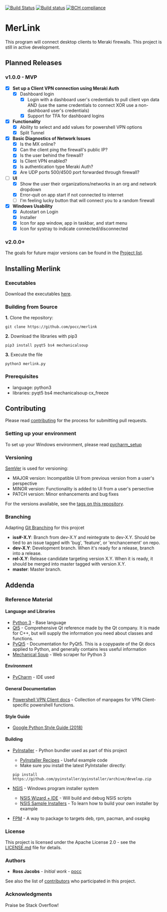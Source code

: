 [![Build Status](https://travis-ci.org/pocc/merlink.svg?branch=master)](https://travis-ci.org/pocc/merlink)
[![Build status](https://ci.appveyor.com/api/projects/status/ktmvfms5ithcevcl/branch/master?svg=true)](https://ci.appveyor.com/project/pocc/merlink/branch/master)
[![BCH compliance](https://bettercodehub.com/edge/badge/pocc/merlink?branch=master)](https://bettercodehub.com/)

# MerLink
This program will connect desktop clients to Meraki firewalls. This project is still in active development.

## Planned Releases
### v1.0.0 - MVP
* [x] **Set up a Client VPN connection using Meraki Auth**
  * [x] Dashboard login
    * [x] Login with a dashboard user's credentials to pull client vpn data AND (use the same credentials to connect XOR use a non-dashboard user's credentials)
    * [x] Support for TFA for dashboard logins
* [x] **Functionality**
  * [x] Ability to select and add values for powershell VPN options 
  * [x] Split Tunnel

* [x] **Basic Diagnostics of Network Issues**
  * [x] Is the MX online?
  * [x] Can the client ping the firewall's public IP?
  * [x] Is the user behind the firewall?
  * [x] Is Client VPN enabled?
  * [x] Is authentication type Meraki Auth?
  * [x] Are UDP ports 500/4500 port forwarded through firewall?

* [ ] **UI**
  * [x] Show the user their organizations/networks in an org and network dropdown
  * [x] Error-quit on app start if not connected to internet
  * [ ] I'm feeling lucky button that will connect you to a random firewall

* [x] **Windows Usability**
  * [x] Autostart on Login
  * [x] Installer
  * [x] Icon for app window, app in taskbar, and start menu
  * [x] Icon for systray to indicate connected/disconnected
 
### v2.0.0+
The goals for future major versions can be found in the [Project list](https://github.com/pocc/merlink/projects).
  
## Installing Merlink
### Executables
Download the executables [here](https://github.com/pocc/merlink/releases).

### Building from Source
**1.** Clone the repository:

```git clone https://github.com/pocc/merlink```

**2.** Download the libraries with pip3

```pip3 install pyqt5 bs4 mechanicalsoup```

**3.** Execute the file

```python3 merlink.py```

### Prerequisites

* language: python3 
* libraries: pyqt5 bs4 mechanicalsoup cx_freeze

## Contributing

Please read [contributing](contributing) for the process for submitting pull 
requests.

### Setting up your environment
To set up your Windows environment, please read [pycharm_setup](pycharm)

### Versioning

[SemVer](http://semver.org/) is used for versioning: 
* MAJOR version: Incompatible UI from previous version from a user's perspective
* MINOR version: Functionality is added to UI from a user's persective
* PATCH version: Minor enhancements and bug fixes

For the versions available, see the [tags on this repository](https://github.com/pocc/merlink/tags). 

### Branching
Adapting [Git Branching](http://nvie.com/posts/a-successful-git-branching-model/) for this projcet

* **iss#-X.Y**: Branch from dev-X.Y and reintegrate to dev-X.Y. Should be tied to an issue tagged with 'bug', 'feature', or 'enchancement' on repo. 
* **dev-X.Y**: Development branch. When it's ready for a release, branch into a release.
* **rel-X.Y**: Release candidate targeting version X.Y. When it is ready, it should be merged into master tagged with version X.Y.
* **master**: Master branch.

## Addenda
### Reference Material
#### Language and Libraries
* [Python 3](https://www.python.org/) - Base language
* [Qt5](https://doc.qt.io/qt-5/index.html) - Comprehensive Qt reference made by the Qt company. It is made for C++, but will supply the information you need about classes and functions.
* [PyQt5](http://pyqt.sourceforge.net/Docs/PyQt5/) - Documentation for PyQt5. This is a copypaste of the Qt docs applied to Python, and generally contains less useful information  
* [Mechanical Soup](https://github.com/MechanicalSoup/MechanicalSoup) - Web scraper for Python 3

#### Environment
* [PyCharm](https://www.jetbrains.com/pycharm/) - IDE used

#### General Documentation
* [Powershell VPN Client docs](https://docs.microsoft.com/en-us/powershell/module/vpnclient/?view=win10-ps) - Collection of manpages for VPN Client-specific powershell functions.

#### Style Guide
* [Google Python Style Guide (2018)](https://github.com/google/styleguide/blob/gh-pages/pyguide.md)

#### Building
* [PyInstaller](https://pyinstaller.readthedocs.io/en/v3.3.1/) - Python bundler used as part of this project 
    * [PyInstaller Recipes](https://github.com/pyinstaller/pyinstaller/wiki/Recipes) - Useful example code
    * Make sure you install the latest PyIntstaller directly:
    
    `pip install https://github.com/pyinstaller/pyinstaller/archive/develop.zip
`
* [NSIS](http://nsis.sourceforge.net/Docs/) - Windows program installer system
    * [NSIS Wizard + IDE](http://hmne.sourceforge.net/) - Will build and debug NSIS scripts
    * [NSIS Sample Installers](http://nsis.sourceforge.net/Category:Real_World_Installers) - To learn how to build your own installer by example
* [FPM](https://github.com/jordansissel/fpm) - A way to package to targets deb, rpm, pacman, and osxpkg

### License

This project is licensed under the Apache License 2.0 - see the [LICENSE.md](LICENSE.md) file for details.

### Authors

* **Ross Jacobs** - *Initial work* - [pocc](https://github.com/pocc)

See also the list of [contributors](https://github.com/pocc/merlink/contributors) who participated in this project.

### Acknowledgments
Praise be Stack Overflow!
